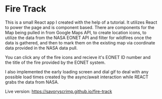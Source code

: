 # Fire Track

This is a small React app I created with the help of a tutorial. It utilizes React to power the page and is component based. There are components for the Map being pulled in from Google Maps API, to create location icons, to utilize the data from the NASA EONET API and filter for wildfires once the data is gathered, and then to mark them on the existing map via coordinate data provided in the NASA data pull.

You can click any of the fire icons and recieve it's EONET ID number and the title of the fire provided by the EONET system.

I also implemented the early loading screen and dial gif to deal with any possible load times created by the async/await interaction while REACT grabs the data from NASA.


Live version: https://savoryscrimp.github.io/fire-track
